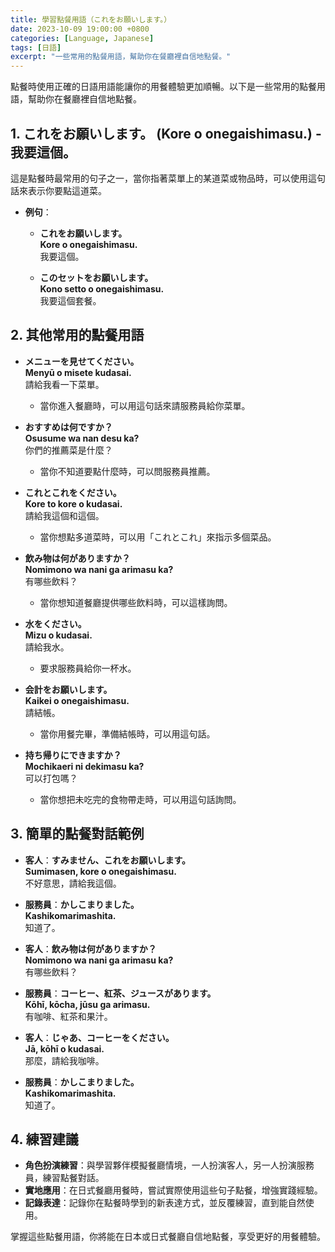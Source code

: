 ```yaml
---
title: 學習點餐用語（これをお願いします。）
date: 2023-10-09 19:00:00 +0800
categories: [Language, Japanese]
tags: [日語] 
excerpt: "一些常用的點餐用語，幫助你在餐廳裡自信地點餐。"
---
```


點餐時使用正確的日語用語能讓你的用餐體驗更加順暢。以下是一些常用的點餐用語，幫助你在餐廳裡自信地點餐。

## **1. これをお願いします。 (Kore o onegaishimasu.) - 我要這個。**
這是點餐時最常用的句子之一，當你指著菜單上的某道菜或物品時，可以使用這句話來表示你要點這道菜。

- **例句**：
  - **これをお願いします。**  
    **Kore o onegaishimasu.**  
    我要這個。

  - **このセットをお願いします。**  
    **Kono setto o onegaishimasu.**  
    我要這個套餐。

## **2. 其他常用的點餐用語**

- **メニューを見せてください。**  
  **Menyū o misete kudasai.**  
  請給我看一下菜單。  
  - 當你進入餐廳時，可以用這句話來請服務員給你菜單。

- **おすすめは何ですか？**  
  **Osusume wa nan desu ka?**  
  你們的推薦菜是什麼？  
  - 當你不知道要點什麼時，可以問服務員推薦。

- **これとこれをください。**  
  **Kore to kore o kudasai.**  
  請給我這個和這個。  
  - 當你想點多道菜時，可以用「これとこれ」來指示多個菜品。

- **飲み物は何がありますか？**  
  **Nomimono wa nani ga arimasu ka?**  
  有哪些飲料？  
  - 當你想知道餐廳提供哪些飲料時，可以這樣詢問。

- **水をください。**  
  **Mizu o kudasai.**  
  請給我水。  
  - 要求服務員給你一杯水。

- **会計をお願いします。**  
  **Kaikei o onegaishimasu.**  
  請結帳。  
  - 當你用餐完畢，準備結帳時，可以用這句話。

- **持ち帰りにできますか？**  
  **Mochikaeri ni dekimasu ka?**  
  可以打包嗎？  
  - 當你想把未吃完的食物帶走時，可以用這句話詢問。

## **3. 簡單的點餐對話範例**
- **客人**：**すみません、これをお願いします。**  
  **Sumimasen, kore o onegaishimasu.**  
  不好意思，請給我這個。

- **服務員**：**かしこまりました。**  
  **Kashikomarimashita.**  
  知道了。

- **客人**：**飲み物は何がありますか？**  
  **Nomimono wa nani ga arimasu ka?**  
  有哪些飲料？

- **服務員**：**コーヒー、紅茶、ジュースがあります。**  
  **Kōhī, kōcha, jūsu ga arimasu.**  
  有咖啡、紅茶和果汁。

- **客人**：**じゃあ、コーヒーをください。**  
  **Jā, kōhī o kudasai.**  
  那麼，請給我咖啡。

- **服務員**：**かしこまりました。**  
  **Kashikomarimashita.**  
  知道了。

## **4. 練習建議**
- **角色扮演練習**：與學習夥伴模擬餐廳情境，一人扮演客人，另一人扮演服務員，練習點餐對話。
- **實地應用**：在日式餐廳用餐時，嘗試實際使用這些句子點餐，增強實踐經驗。
- **記錄表達**：記錄你在點餐時學到的新表達方式，並反覆練習，直到能自然使用。

掌握這些點餐用語，你將能在日本或日式餐廳自信地點餐，享受更好的用餐體驗。
